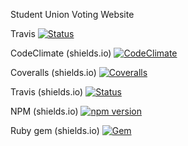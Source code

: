 Student Union Voting Website

Travis
[![Status](https://travis-ci.org/rstacruz/REPO.svg?branch=master)](https://travis-ci.org/rstacruz/REPO)  

CodeClimate (shields.io)
[![CodeClimate](http://img.shields.io/codeclimate/github/rstacruz/REPO.svg?style=flat)](https://codeclimate.com/github/rstacruz/REPO 
"CodeClimate")

Coveralls (shields.io)
[![Coveralls](http://img.shields.io/coveralls/rstacruz/REPO.svg?style=flat)](https://coveralls.io/r/rstacruz/REPO)

Travis (shields.io)
[![Status](http://img.shields.io/travis/rstacruz/REPO/master.svg?style=flat)](https://travis-ci.org/rstacruz/REPO "See test builds")

NPM (shields.io)
[![npm version](http://img.shields.io/npm/v/REPO.svg?style=flat)](https://npmjs.org/package/REPO "View this project on npm")

Ruby gem (shields.io)
[![Gem](https://img.shields.io/gem/v/GEMNAME.svg?style=flat)](http://rubygems.org/gems/GEMNAME "View this project in Rubygems")
